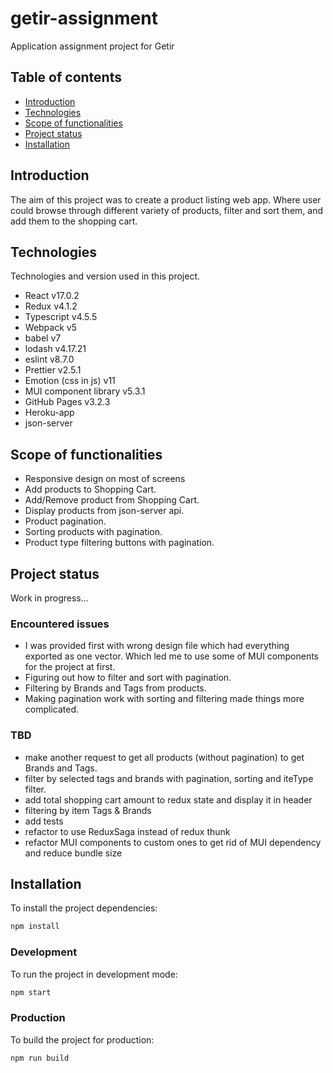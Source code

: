# getir-assignment

Application assignment project for Getir

## Table of contents

- [Introduction](#introduction)
- [Technologies](#technologies)
- [Scope of functionalities](#scope-of-functionalities)
- [Project status](#project-status)
- [Installation](#installation)

## Introduction

The aim of this project was to create a product listing web app. Where user could browse through different variety of products, filter and sort them, and add them to the shopping cart.

## Technologies

Technologies and version used in this project.

- React v17.0.2
- Redux v4.1.2
- Typescript v4.5.5
- Webpack v5
- babel v7
- lodash v4.17.21
- eslint v8.7.0
- Prettier v2.5.1
- Emotion (css in js) v11
- MUI component library v5.3.1
- GitHub Pages v3.2.3
- Heroku-app
- json-server

## Scope of functionalities

- Responsive design on most of screens
- Add products to Shopping Cart.
- Add/Remove product from Shopping Cart.
- Display products from json-server api.
- Product pagination.
- Sorting products with pagination.
- Product type filtering buttons with pagination.

## Project status

Work in progress...

### Encountered issues

- I was provided first with wrong design file which had everything exported as one vector. Which led me to use some of MUI components for the project at first.
- Figuring out how to filter and sort with pagination.
- Filtering by Brands and Tags from products.
- Making pagination work with sorting and filtering made things more complicated.

### TBD

- make another request to get all products (without pagination) to get Brands and Tags.
- filter by selected tags and brands with pagination, sorting and iteType filter.
- add total shopping cart amount to redux state and display it in header
- filtering by item Tags & Brands
- add tests
- refactor to use ReduxSaga instead of redux thunk
- refactor MUI components to custom ones to get rid of MUI dependency and reduce bundle size

## Installation

To install the project dependencies:

```bash
npm install
```

### Development

To run the project in development mode:

```bash
npm start
```

### Production

To build the project for production:

```bash
npm run build
```
